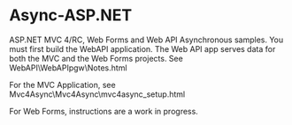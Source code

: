 Async-ASP.NET
=============

ASP.NET MVC 4/RC, Web Forms and Web API Asynchronous samples.
You must first build the WebAPI application. The Web API app serves data for both the MVC and the Web Forms projects.
See WebAPI\WebAPIpgw\Notes.html

For the MVC Application, see Mvc4Async\Mvc4Async\mvc4async_setup.html

For Web Forms, instructions are a work in progress.

